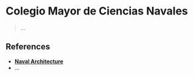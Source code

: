 # Colegio Mayor de Ciencias Navales

> …
> 

## References

- [**Naval Architecture**](https://en.wikipedia.org/wiki/Naval_architecture)
- …